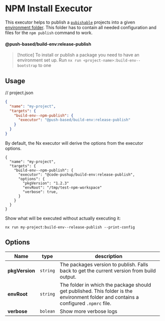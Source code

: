 # NPM Install Executor

This executor helps to publish a [`pubishable`](../../../../../README.md#fine-grained-selection-of-publishable-projects) projects into a given [environment folder](../../../../../README.md#-environment-folders-to-isolate-files-during-e2e-tests).
This folder has to contain all needed configuration and files for the `npm publish` command to work.

#### @push-based/build-env:release-publish

> [!notice]
> To install or publish a package you need to have an environment set up.
> Run `nx run <project-name>:build-env--bootstrap` to  one

## Usage

// project.json

```json
{
  "name": "my-project",
  "targets": {
    "build-env--npm-publish": {
      "executor": "@push-based/build-env:release-publish"
    }
  }
}
```

By default, the Nx executor will derive the options from the executor options.

```jsonc
{
  "name": "my-project",
  "targets": {
    "build-env--npm-publish": {
      "executor": "@code-pushup/build-env:release-publish",
      "options": {
        "pkgVersion": "1.2.3"
        "envRoot": "/tmp/test-npm-workspace"
        "verbose": true,
      }
    }
  }
}
```

Show what will be executed without actually executing it:

`nx run my-project:build-env--release-publish --print-config`

## Options

| Name           | type     | description                                                                                                                          |
|----------------|----------|--------------------------------------------------------------------------------------------------------------------------------------|
| **pkgVersion** | `string` | The packages version to publish. Falls back to get the current version from build output.                                            |
| **envRoot**    | `string` | The folder in which the package should get published. This folder is the environment folder and contains a configured `.npmrc` file. |
| **verbose**    | `bolean` | Show more verbose logs                                                                                                               |
